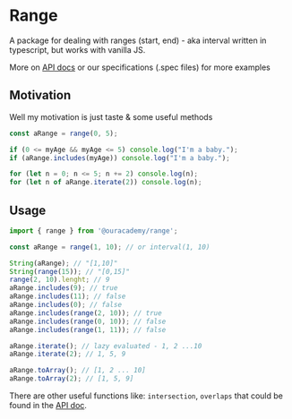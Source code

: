 # Range

A package for dealing with ranges (start, end) - aka interval
written in typescript, but works with vanilla JS.

More on [API docs](https://ouracademy.github.io/range/) or our specifications (.spec files) for more examples

## Motivation

Well my motivation is just taste & some useful methods

```js
const aRange = range(0, 5);

if (0 <= myAge && myAge <= 5) console.log("I'm a baby.");
if (aRange.includes(myAge)) console.log("I'm a baby.");

for (let n = 0; n <= 5; n += 2) console.log(n);
for (let n of aRange.iterate(2)) console.log(n);
```

## Usage

```js
import { range } from '@ouracademy/range';

const aRange = range(1, 10); // or interval(1, 10)

String(aRange); // "[1,10]"
String(range(15)); // "[0,15]"
range(2, 10).lenght; // 9
aRange.includes(9); // true
aRange.includes(11); // false
aRange.includes(0); // false
aRange.includes(range(2, 10)); // true
aRange.includes(range(0, 10)); // false
aRange.includes(range(1, 11)); // false

aRange.iterate(); // lazy evaluated - 1, 2 ...10
aRange.iterate(2); // 1, 5, 9

aRange.toArray(); // [1, 2 ... 10]
aRange.toArray(2); // [1, 5, 9]
```

There are other useful functions like: `intersection`, `overlaps` that could be found in the [API doc](https://ouracademy.github.io/range/).
